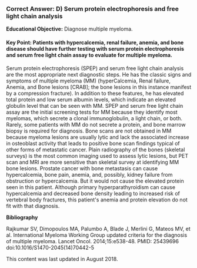
### Correct Answer: D) Serum protein electrophoresis and free light chain analysis 

**Educational Objective:** Diagnose multiple myeloma.

#### **Key Point:** Patients with hypercalcemia, renal failure, anemia, and bone disease should have further testing with serum protein electrophoresis and serum free light chain assay to evaluate for multiple myeloma.

Serum protein electrophoresis (SPEP) and serum free light chain analysis are the most appropriate next diagnostic steps. He has the classic signs and symptoms of multiple myeloma (MM) (hyperCalcemia, Renal failure, Anemia, and Bone lesions [CRAB]; the bone lesions in this instance manifest by a compression fracture). In addition to these features, he has elevated total protein and low serum albumin levels, which indicate an elevated globulin level that can be seen with MM. SPEP and serum free light chain assay are the initial screening tests for MM because they identify most myelomas, which secrete a clonal immunoglobulin, a light chain, or both. Rarely, some patients with MM do not secrete a protein, and bone marrow biopsy is required for diagnosis.
Bone scans are not obtained in MM because myeloma lesions are usually lytic and lack the associated increase in osteoblast activity that leads to positive bone scan findings typical of other forms of metastatic cancer. Plain radiography of the bones (skeletal surveys) is the most common imaging used to assess lytic lesions, but PET scan and MRI are more sensitive than skeletal survey at identifying MM bone lesions.
Prostate cancer with bone metastasis can cause hypercalcemia, bone pain, anemia, and, possibly, kidney failure from obstruction or hypercalcemia. But it would not cause the elevated protein seen in this patient.
Although primary hyperparathyroidism can cause hypercalcemia and decreased bone density leading to increased risk of vertebral body fractures, this patient's anemia and protein elevation do not fit with that diagnosis.

**Bibliography**

Rajkumar SV, Dimopoulos MA, Palumbo A, Blade J, Merlini G, Mateos MV, et al. International Myeloma Working Group updated criteria for the diagnosis of multiple myeloma. Lancet Oncol. 2014;15:e538-48. PMID: 25439696 doi:10.1016/S1470-2045(14)70442-5

This content was last updated in August 2018.